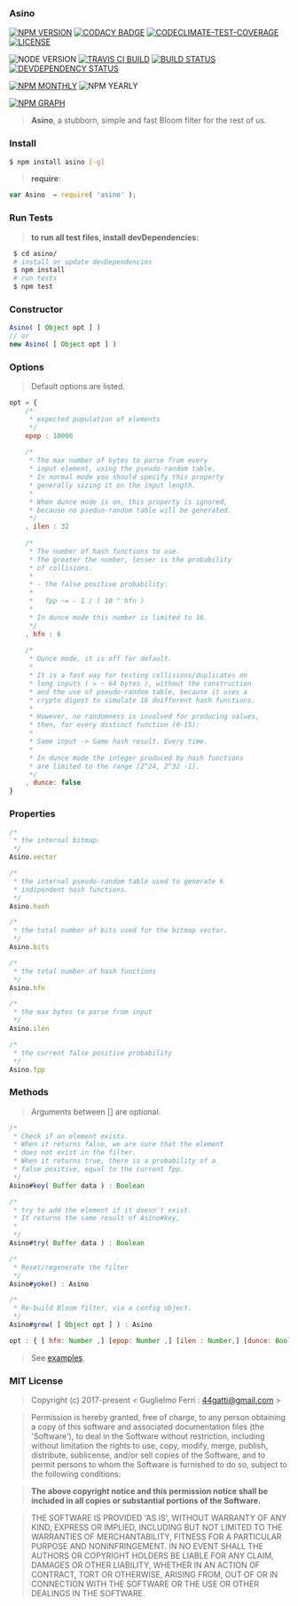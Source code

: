 ### Asino

[![NPM VERSION](http://img.shields.io/npm/v/asino.svg?style=flat)](https://www.npmjs.org/package/asino)
[![CODACY BADGE](https://img.shields.io/codacy/b18ed7d95b0a4707a0ff7b88b30d3def.svg?style=flat)](https://www.codacy.com/public/44gatti/asino)
[![CODECLIMATE-TEST-COVERAGE](https://img.shields.io/codeclimate/coverage/github/rootslab/asino.svg?style=flat)](https://codeclimate.com/github/rootslab/asino)
[![LICENSE](http://img.shields.io/badge/license-MIT-blue.svg?style=flat)](https://github.com/rootslab/asino#mit-license)

![NODE VERSION](https://img.shields.io/node/v/asino.svg)
[![TRAVIS CI BUILD](http://img.shields.io/travis/rootslab/asino.svg?style=flat)](http://travis-ci.org/rootslab/asino)
[![BUILD STATUS](http://img.shields.io/david/rootslab/asino.svg?style=flat)](https://david-dm.org/rootslab/asino)
[![DEVDEPENDENCY STATUS](http://img.shields.io/david/dev/rootslab/asino.svg?style=flat)](https://david-dm.org/rootslab/asino#info=devDependencies)

[![NPM MONTHLY](http://img.shields.io/npm/dm/asino.svg?style=flat)](http://npm-stat.com/charts.html?package=asino)
![NPM YEARLY](https://img.shields.io/npm/dy/asino.svg)

[![NPM GRAPH](https://nodei.co/npm/asino.png?downloads=true&downloadRank=true&stars=true)](https://nodei.co/npm/asino/)


> __Asino__, a stubborn, simple and fast Bloom filter for the rest of us.


### Install

```bash
$ npm install asino [-g]
```

> __require__:

```javascript
var Asino  = require( 'asino' );
```
### Run Tests

> __to run all test files, install devDependencies:__

```bash
 $ cd asino/
 # install or update devDependencies
 $ npm install 
 # run tests
 $ npm test
```

### Constructor

```javascript
Asino( [ Object opt ] )
// or
new Asino( [ Object opt ] )
```

### Options

> Default options are listed.

```javascript
opt = {
	/*
	 * expected population of elements
	 */
	epop : 10000
	
	/*
	 * The max number of bytes to parse from every 
	 * input element, using the pseudo-random table.
	 * In normal mode you should specify this property
	 * generally sizing it on the input length.
	 *
	 * When dunce mode is on, this property is ignored,
	 * because no pseduo-random table will be generated.
	 */
	, ilen : 32
	
	/*
	 * The number of hash functions to use.
	 * The greater the number, lesser is the probability
	 * of collisions.
	 *
	 * - the false positive probability:
	 *
	 *   fpp ~= - 1 / ( 10 ^ hfn )
	 *
 	 * In dunce mode this number is limited to 16.
	 */ 
	, hfn : 6
	
	/*
	 * Dunce mode, it is off for default.
	 *
	 * It is a fast way for testing collisions/duplicates on 
	 * long inputs ( > ~ 64 bytes ), without the construction
	 * and the use of pseudo-random table, because it uses a
	 * crypto digest to simulate 16 doifferent hash functions.
	 *
	 * However, no randomness is involved for producing values,
	 * then, for every distinct function (0-15): 
	 *
	 * Same input -> Same hash result. Every time.
	 *
	 * In dunce mode the integer produced by hash functions
	 * are limited to the range [2^24, 2^32 -1].
	 */
	, dunce: false
}
```

###  Properties

```javascript
/*
 * the internal bitmap.
 */
Asino.vector

/*
 * the internal pseudo-random table used to generate k
 * indipendent hash functions.
 */
Asino.hash

/*
 * the total number of bits used for the bitmap vector.
 */
Asino.bits

/*
 * the total number of hash functions
 */
Asino.hfn

/*
 * the max bytes to parse from input
 */
Asino.ilen

/*
 * the current false positive probability
 */
Asino.fpp

```

### Methods

> Arguments between [] are optional.

```javascript
/*
 * Check if an element exists.
 * When it returns false, we are sure that the element
 * does not exist in the filter. 
 * When it returns true, there is a probability of a
 * false positive, equal to the current fpp.
 */
Asino#key( Buffer data ) : Boolean

/*
 * try to add the element if it doesn't exist.
 * It returns the same result of Asino#key,
 *
 */
Asino#try( Buffer data ) : Boolean

/*
 * Reset/regenerate the filter
 */
Asino#yoke() : Asino

/*
 * Re-build Bloom filter, via a config object.
 */
Asino#grow( [ Object opt ] ) : Asino

opt : { [ hfn: Number ,] [epop: Number ,] [ilen : Number,] [dunce: Boolean] }


```

> See [examples](example/).

### MIT License

> Copyright (c) 2017-present &lt; Guglielmo Ferri : 44gatti@gmail.com &gt;

> Permission is hereby granted, free of charge, to any person obtaining
> a copy of this software and associated documentation files (the
> 'Software'), to deal in the Software without restriction, including
> without limitation the rights to use, copy, modify, merge, publish,
> distribute, sublicense, and/or sell copies of the Software, and to
> permit persons to whom the Software is furnished to do so, subject to
> the following conditions:

> __The above copyright notice and this permission notice shall be
> included in all copies or substantial portions of the Software.__

> THE SOFTWARE IS PROVIDED 'AS IS', WITHOUT WARRANTY OF ANY KIND,
> EXPRESS OR IMPLIED, INCLUDING BUT NOT LIMITED TO THE WARRANTIES OF
> MERCHANTABILITY, FITNESS FOR A PARTICULAR PURPOSE AND NONINFRINGEMENT.
> IN NO EVENT SHALL THE AUTHORS OR COPYRIGHT HOLDERS BE LIABLE FOR ANY
> CLAIM, DAMAGES OR OTHER LIABILITY, WHETHER IN AN ACTION OF CONTRACT,
> TORT OR OTHERWISE, ARISING FROM, OUT OF OR IN CONNECTION WITH THE
> SOFTWARE OR THE USE OR OTHER DEALINGS IN THE SOFTWARE.
